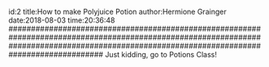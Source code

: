 id:2
title:How to make Polyjuice Potion
author:Hermione Grainger
date:2018-08-03
time:20:36:48
#############################################################################################################################################################################################
Just kidding, go to Potions Class!